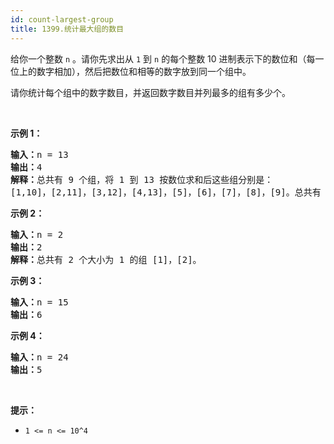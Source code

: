 ```yaml
---
id: count-largest-group
title: 1399.统计最大组的数目
---
```

给你一个整数 <code>n</code> 。请你先求出从 <code>1</code> 到 <code>n</code> 的每个整数 10 进制表示下的数位和（每一位上的数字相加），然后把数位和相等的数字放到同一个组中。

请你统计每个组中的数字数目，并返回数字数目并列最多的组有多少个。

 

**示例 1：**


<pre><strong>输入：</strong>n = 13<br/><strong>输出：</strong>4<br/><strong>解释：</strong>总共有 9 个组，将 1 到 13 按数位求和后这些组分别是：<br/>[1,10]，[2,11]，[3,12]，[4,13]，[5]，[6]，[7]，[8]，[9]。总共有 4 个组拥有的数字并列最多。<br/></pre>

**示例 2：**


<pre><strong>输入：</strong>n = 2<br/><strong>输出：</strong>2<br/><strong>解释：</strong>总共有 2 个大小为 1 的组 [1]，[2]。<br/></pre>

**示例 3：**


<pre><strong>输入：</strong>n = 15<br/><strong>输出：</strong>6<br/></pre>

**示例 4：**


<pre><strong>输入：</strong>n = 24<br/><strong>输出：</strong>5<br/></pre>

 

**提示：**


- <code>1 &lt;= n &lt;= 10^4</code>

